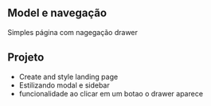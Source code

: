 ## Model e navegação

Simples página com nagegação drawer

## Projeto

- Create and style landing page
- Estilizando modal e sidebar
- funcionalidade ao clicar em um botao o drawer aparece
